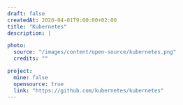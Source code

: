 ```yaml
---
draft: false
createdAt: 2020-04-01T9:00:00+02:00
title: "Kubernetes"
description: |

photo:
  source: "/images/content/open-source/kubernetes.png"
  credits: ""

project:
  mine: false
  opensource: true
  link: "https://github.com/kubernetes/kubernetes"
---
```

